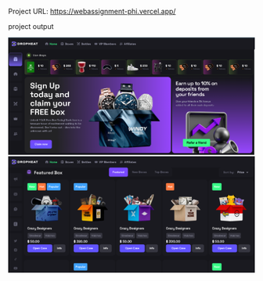 Project URL: https://webassignment-phi.vercel.app/

project output

<img src="/src/assets/Capture.PNG"/>
<img src="/src/assets/Capture1.PNG"/>